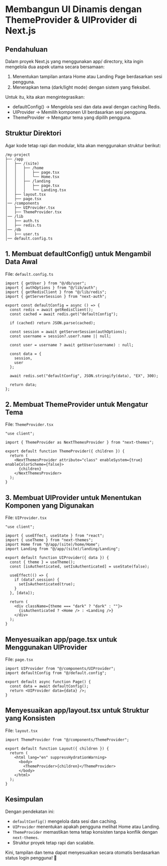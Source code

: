 # Membangun UI Dinamis dengan ThemeProvider & UIProvider di Next.js

## Pendahuluan
Dalam proyek Next.js yang menggunakan app/ directory, kita ingin mengelola dua aspek utama secara bersamaan:
1. Menentukan tampilan antara Home atau Landing Page berdasarkan sesi pengguna.
2. Menerapkan tema (dark/light mode) dengan sistem yang fleksibel.

Untuk itu, kita akan mengintegrasikan:
- defaultConfig() → Mengelola sesi dan data awal dengan caching Redis.
- UIProvider → Memilih komponen UI berdasarkan sesi pengguna.
- ThemeProvider → Mengatur tema yang dipilih pengguna.

## Struktur Direktori
Agar kode tetap rapi dan modular, kita akan menggunakan struktur berikut:

```
/my-project
├── /app
│   ├── /(site)
│   │   ├── /home
│   │   │   ├── page.tsx
│   │   │   └── Home.tsx
│   │   ├── /landing
│   │   │   ├── page.tsx
│   │   │   └── Landing.tsx
│   ├── layout.tsx
│   ├── page.tsx
│── /components
│   ├── UIProvider.tsx
│   ├── ThemeProvider.tsx
│── /lib
│   ├── auth.ts
│   ├── redis.ts
│── /db
│   ├── user.ts
│── default.config.ts
```

## 1. Membuat defaultConfig() untuk Mengambil Data Awal
File: `default.config.ts`
```tsx
import { getUser } from "@/db/user";
import { authOptions } from "@/lib/auth";
import { getRedisClient } from "@/lib/redis";
import { getServerSession } from "next-auth";

export const defaultConfig = async () => {
  const redis = await getRedisClient();
  const cached = await redis.get("defaultConfig");

  if (cached) return JSON.parse(cached);

  const session = await getServerSession(authOptions);
  const username = session?.user?.name || null;

  const user = username ? await getUser(username) : null;

  const data = {
    session,
    user
  };

  await redis.set("defaultConfig", JSON.stringify(data), "EX", 300);

  return data;
};
```

## 2. Membuat ThemeProvider untuk Mengatur Tema
File: `ThemeProvider.tsx`
```tsx
"use client";

import { ThemeProvider as NextThemesProvider } from "next-themes";

export default function ThemeProvider({ children }) {
  return (
    <NextThemesProvider attribute="class" enableSystem={true} enableColorScheme={false}>
      {children}
    </NextThemesProvider>
  );
}
```

## 3. Membuat UIProvider untuk Menentukan Komponen yang Digunakan
File: `UIProvider.tsx`
```tsx
"use client";

import { useEffect, useState } from "react";
import { useTheme } from "next-themes";
import Home from "@/app/(site)/home/Home";
import Landing from "@/app/(site)/landing/Landing";

export default function UIProvider({ data }) {
  const { theme } = useTheme();
  const [isAuthenticated, setIsAuthenticated] = useState(false);

  useEffect(() => {
    if (data?.session) {
      setIsAuthenticated(true);
    }
  }, [data]);

  return (
    <div className={theme === "dark" ? "dark" : ""}>
      {isAuthenticated ? <Home /> : <Landing />}
    </div>
  );
}
```

## Menyesuaikan app/page.tsx untuk Menggunakan UIProvider
File: `page.tsx`
```tsx
import UIProvider from "@/components/UIProvider";
import defaultConfig from "@/default.config";

export default async function Page() {
  const data = await defaultConfig();
  return <UIProvider data={data} />;
}
```

## Menyesuaikan app/layout.tsx untuk Struktur yang Konsisten
File: `layout.tsx`
```tsx
import ThemeProvider from "@/components/ThemeProvider";

export default function Layout({ children }) {
  return (
    <html lang="en" suppressHydrationWarning>
      <body>
        <ThemeProvider>{children}</ThemeProvider>
      </body>
    </html>
  );
}
```

## Kesimpulan
Dengan pendekatan ini:
- `defaultConfig()` mengelola data sesi dan caching.
- `UIProvider` menentukan apakah pengguna melihat Home atau Landing.
- `ThemeProvider` memastikan tema tetap konsisten tanpa konflik dengan `next-themes`.
- Struktur proyek tetap rapi dan scalable.

Kini, tampilan dan tema dapat menyesuaikan secara otomatis berdasarkan status login pengguna! 🎉
